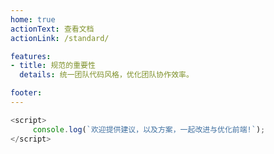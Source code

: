 ```yaml
---
home: true
actionText: 查看文档
actionLink: /standard/

features:
- title: 规范的重要性
  details: 统一团队代码风格，优化团队协作效率。

footer: 
---
```


<!-- :tada: :100:

::: tip 提示
this is a tip
:::

::: warning 注意
this is a tip
:::

::: danger 警告
this is a tip
::: -->

``` js
<script>
	 console.log(`欢迎提供建议，以及方案，一起改进与优化前端!`);
</script>
```